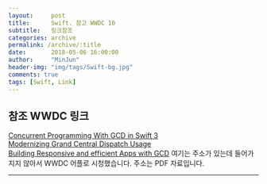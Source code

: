 ```yaml
---
layout:     post
title:      Swift. 참고 WWDC 10
subtitle:   링크참조
categories: archive
permalink: /archive/:title
date:       2018-05-06 16:00:00
author:     "MinJun"
header-img: "img/tags/Swift-bg.jpg"
comments: true 
tags: [Swift, Link]
---
```


## 참조 WWDC 링크
 
[Concurrent Programming With GCD in Swift 3](https://developer.apple.com/videos/play/wwdc2016/720/) <br>
[Modernizing Grand Central Dispatch Usage](https://developer.apple.com/videos/play/wwdc2017/706/) <br>
[Building Responsive and efficient Apps with GCD](https://drive.google.com/open?id=1OoUTPi_ksaWPjDjymHF0DuHc818wwzT8) 여기는 주소가 있는데 들어가지지 않아서 WWDC 어플로 시청했습니다. 주소는 PDF 자료입니다. 

---


